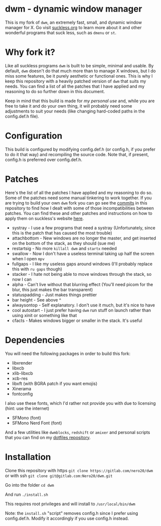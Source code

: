 # dwm - dynamic window manager
This is my fork of `dwm`, an extremely fast, small, and dynamic window manager for X. Go visit [suckless.org](https://suckless.org) to learn more about it and other wonderful programs that suck less, such as `dmenu` or `st`.

# Why fork it?
Like all suckless programs `dwm` is built to be simple, minimal and usable. By default, `dwm` doesn't do that much more than to manage X windows, but I do miss some features, be it purely aesthetic or functional ones. This is why I keep this repository with a heavily patched version of `dwm` that suits my needs. You can find a list of all the patches that I have applied and my reasoning to do so further down in this document.

Keep in mind that this build is made for *my personal use* and, while you are free to take it and do your own thing, it will probably need some adjustments to suit your needs (like changing hard-coded paths in the config.def.h file).

# Configuration
This build is configured by modifying config.def.h (or config.h, if you prefer to do it that way) and recompiling the source code. Note that, if present, config.h is preferred over config.def.h.

# Patches
Here's the list of all the patches I have applied and my reasoning to do so.
Some of the patches need some manual tinkering to work together. If you are trying to build your own `dwm` fork you can go see the [commits](https://gitlab.com/Nero20/dwm/-/commits/master) in this repository to find how I dealt with some of those incompatibilities between patches.
You can find these and other patches and instructions on how to apply them on suckless's website [here](https://dwm.suckless.org/patches/).

+ systray        - I use a few programs that need a systray (Unfortunately, since this is the patch that has caused the most trouble)
+ attachbottom   - New windows are no longer the master, and get inserted on the bottom of the stack, as they should (sue me)
+ restartsig     - No more `killall dwm` and `startx` needed
+ swallow        - Now I don't have a useless terminal taking up half the screen when I open `mpv`
+ fullgaps       - I like my useless gaps around windows (I'll probably replace this with `ru gaps` though)
+ stacker        - I hate not being able to move windows through the stack, so now I can
+ alpha          - Can't live without that blurring effect (You'll need picom for the blur, this just makes the bar transparent)
+ statuspadding  - Just makes things prettier
+ bar height     - See above ^
+ alwaysontop    - Self explanatory. I don't use it much, but it's nice to have
+ cool autostart - I just prefer having `dwm` run stuff on launch rather than using xinit or something like that
+ cfacts         - Makes windows bigger or smaller in the stack. It's useful

# Dependencies
You will need the following packages in order to build this fork:

+ libxrender
+ libxcb
+ xlib-libxcb
+ xcb-res
+ libxft (with BGRA patch if you want emojis)
+ Xinerama
+ fontconfig

I also use these fonts, which I'd rather not provide you with due to licensing (hint: use the internet)

+ SFMono (font)
+ SFMono Nerd Font (font)

And a few utilities like `dwmblocks`, `redshift` or `amixer` and personal scripts that you can find on my [dotfiles repository](https://gitlab.com/Nero20/dotfiles-linux).

# Installation
Clone this repository with https
`git clone https://gitlab.com/nero20/dwm`
or with ssh
`git clone git@gitlab.com:Nero20/dwm.git`

Go into the folder
`cd dwm`

And run `./install.sh`

This requires root privileges and will install to `/usr/local/bin/dwm`

Note: the `install.sh` "script" removes config.h since I prefer using config.def.h. Modify it accordingly if you use config.h instead.
